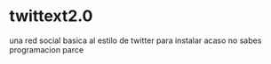 # twittext2.0
una red social basica al estilo de twitter
para instalar acaso no sabes programacion parce 
